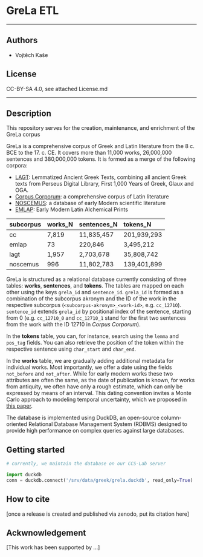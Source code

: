 #  GreLa ETL

---
## Authors
* Vojtěch Kaše


## License
CC-BY-SA 4.0, see attached License.md

---
## Description

This repository serves for the creation, maintenance, and enrichment of the GreLa corpus

GreLa is a comprehensive corpus of Greek and Latin literature from the 8 c. BCE to the 17. c. CE. It covers more than 11,000 works, 26,000,000 sentences and 380,000,000 tokens. It is formed as a merge of the following corpora:
* [LAGT](https://zenodo.org/records/13889714): Lemmatized Ancient Greek Texts, combining all ancient Greek texts from Perseus Digital Library, First 1,000 Years of Greek, Glaux and OGA.
* [Corpus Corporum](https://mlat.uzh.ch): a comprehensive corpus of Latin literature
* [NOSCEMUS](https://zenodo.org/records/15040256): a database of early Modern scientific literature
* [EMLAP](https://zenodo.org/records/14765511): Early Modern Latin Alchemical Prints

| subcorpus   | works_N   | sentences_N   | tokens_N    |
|:------------|:----------|:--------------|:------------|
| cc          | 7,819     | 11,835,457    | 201,939,293 |
| emlap       | 73        | 220,846       | 3,495,212   |
| lagt        | 1,957     | 2,703,678     | 35,808,742  |
| noscemus    | 996       | 11,802,783    | 139,401,899 |


GreLa is structured as a relational database currently consisting of three tables: **works**, **sentences**, and **tokens**. The tables are mapped on each other using the keys `grela_id` and `sentence_id`. `grela_id` is formed as a combination of the subcorpus akronym and the ID of the work in the respective subcorpus (`<subcorpus-akronym>_<work-id>`, e.g. `cc_1271O`). `sentence_id` extends `grela_id` by positional index of the sentence, starting from 0 (e.g. `cc_12710_0` and `cc_12710_1` stand for the first two sentences from the work with the ID 12710 in *Corpus Corporum*).

In the **tokens** table, you can, for instance, search using the `lemma`  and `pos_tag` fields. You can also retrieve the position of the token within the respective sentence using `char_start` and `char_end`. 

In the **works** table, we are gradually adding additional metadata for individual works. Most importantly, we offer a date using the fields `not_before` and `not_after`. While for early modern works these two attributes are often the same, as the date of publication is known, for works from antiquity, we often have only a rough estimate, which can only be expressed by means of an interval. This dating convention invites a Monte Carlo approach to modeling temporal uncertainty, which we proposed in [this paper](https://ceur-ws.org/Vol-3558/paper5123.pdf).

The database is implemented using DuckDB, an open-source column-oriented Relational Database Management System (RDBMS) designed to provide high performance on complex queries against large databases.




## Getting started

```python
# currently, we maintain the database on our CCS-Lab server

import duckdb
conn = duckdb.connect('/srv/data/greek/grela.duckdb', read_only=True)
```

## How to cite

[once a release is created and published via zenodo, put its citation here]

## Ackwnowledgement

[This work has been supported by ...]
